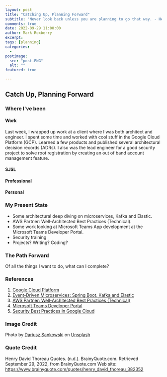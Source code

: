 ```yaml
---
layout: post
title: "Catching Up, Planning Forward"
subtitle: "Never look back unless you are planning to go that way. - Henry David Thoreau"
comments: true
date: 2022-09-29 11:00:00
author: Mark Roxberry
excerpt: 
tags: [planning]
categories:
  - 
postimage:
  src: "post.PNG"
  alt: ""
featured: true

---
```


## Catch Up, Planning Forward

### Where I've been

#### Work

Last week, I wrapped up work at a client where I was both architect and engineer.  I spent some time and worked with cool stuff in the Google Cloud Platform (GCP).  Learned a few products and published several architectural decision records (ADRs).  I also was the lead engineer for a good security project to solve root registration by creating an out of band account management feature.

#### SJSL
#### Professional
#### Personal

### My Present State

- Some architectural deep diving on microservices, Kafka and Elastic.
- AWS Partner: Well-Architected Best Practices (Technical).
- Some work looking at Microsoft Teams App development at the Microsoft Teams Developer Portal.
- Security training
- Projects? Writing? Coding?

### The Path Forward

Of all the things I want to do, what can I complete?

### References

1. [Google Cloud Platform](https://cloud.google.com)
1. [
Event-Driven Microservices: Spring Boot, Kafka and Elastic
](https://www.udemy.com/course/event-driven-microservices-spring-boot-kafka-and-elasticsearch/learn/lecture/23054088#overview)
1. [AWS Partner: Well-Architected Best Practices (Technical)](https://www.aws.training/Details/InstructorLedTraining?id=107244)
1. [Microsoft Teams Developer Portal](https://dev.teams.microsoft.com/home)
1. [Security Best Practices in Google Cloud](https://app.pluralsight.com/library/courses/security-best-practices-google-cloud-5)

### Image Credit

Photo by <a href="https://unsplash.com/@dariuszsankowski?utm_source=unsplash&utm_medium=referral&utm_content=creditCopyText">Dariusz Sankowski</a> on <a href="https://unsplash.com/s/photos/map?utm_source=unsplash&utm_medium=referral&utm_content=creditCopyText">Unsplash</a>
  
### Quote Credit

Henry David Thoreau Quotes. (n.d.). BrainyQuote.com. Retrieved September 29, 2022, from BrainyQuote.com Web site: https://www.brainyquote.com/quotes/henry_david_thoreau_382352